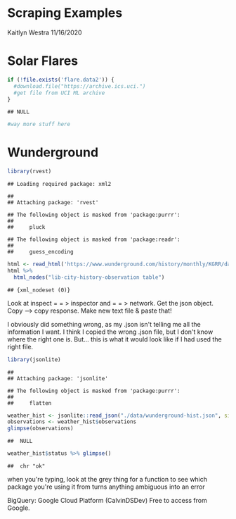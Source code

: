 Scraping Examples
================
Kaitlyn Westra
11/16/2020

Solar Flares
============

``` r
if (!file.exists('flare.data2')) {
  #download.file("https://archive.ics.uci.")
  #get file from UCI ML archive
}
```

    ## NULL

``` r
#way more stuff here
```

Wunderground
============

``` r
library(rvest)
```

    ## Loading required package: xml2

    ## 
    ## Attaching package: 'rvest'

    ## The following object is masked from 'package:purrr':
    ## 
    ##     pluck

    ## The following object is masked from 'package:readr':
    ## 
    ##     guess_encoding

``` r
html <- read_html('https://www.wunderground.com/history/monthly/KGRR/date/2020-11')
html %>%
  html_nodes("lib-city-history-observation table")
```

    ## {xml_nodeset (0)}

Look at inspect = = &gt; inspector and = = &gt; network. Get the json object. Copy --&gt; copy response. Make new text file & paste that!

I obviously did something wrong, as my .json isn't telling me all the information I want. I think I copied the wrong .json file, but I don't know where the right one is. But... this is what it would look like if I had used the right file.

``` r
library(jsonlite)
```

    ## 
    ## Attaching package: 'jsonlite'

    ## The following object is masked from 'package:purrr':
    ## 
    ##     flatten

``` r
weather_hist <- jsonlite::read_json("./data/wunderground-hist.json", simplifyVector = TRUE)
observations <- weather_hist$observations
glimpse(observations)
```

    ##  NULL

``` r
weather_hist$status %>% glimpse()
```

    ##  chr "ok"

when you're typing, look at the grey thing for a function to see which package you're using it from
turns anything ambiguous into an error

BigQuery: Google Cloud Platform (CalvinDSDev)
Free to access from Google.
